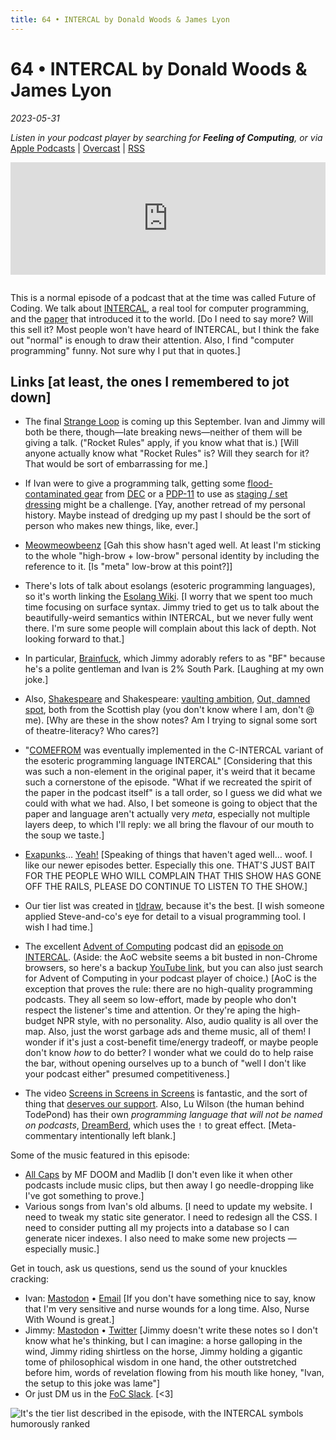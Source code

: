 ```yaml
---
title: 64 • INTERCAL by Donald Woods & James Lyon
---
```


# 64 • INTERCAL by Donald Woods & James Lyon

_2023-05-31_

_Listen in your podcast player by searching for **Feeling of Computing**, or via_ [Apple Podcasts](https://podcasts.apple.com/podcast/future-of-coding/id1265527976) \| [Overcast](https://overcast.fm/itunes1265527976) \| [RSS](https://omny.fm/shows/future-of-coding/playlists/podcast.rss)

<iframe src="https://omny.fm/shows/future-of-coding/intercal-by-donald-woods-and-james-lyon/embed" width="100%" height="180" frameborder="0" style="margin-bottom: 1em"></iframe>

This is a normal episode of a podcast that at the time was called Future of Coding. We talk about [INTERCAL](https://en.wikipedia.org/wiki/INTERCAL), a real tool for computer programming, and the [paper](https://archive.org/details/intercal-ref) that introduced it to the world. [Do I need to say more? Will this sell it? Most people won't have heard of INTERCAL, but I think the fake out "normal" is enough to draw their attention. Also, I find "computer programming" funny. Not sure why I put that in quotes.]

## Links [at least, the ones I remembered to jot down]

* The final [Strange Loop](https://thestrangeloop.com) is coming up this September. Ivan and Jimmy will both be there, though—late breaking news—neither of them will be giving a talk. ("Rocket Rules" apply, if you know what that is.) [Will anyone actually know what "Rocket Rules" is? Will they search for it? That would be sort of embarrassing for me.]

* If Ivan were to give a programming talk, getting some [flood-contaminated gear](https://ivanish.ca/a-d/) from [DEC](https://en.wikipedia.org/wiki/Digital_Equipment_Corporation) or a [PDP-11](https://en.wikipedia.org/wiki/PDP-11) to use as [staging / set dressing](https://en.wikipedia.org/wiki/Staging_(theatre,_film,_television)) might be a challenge. [Yay, another retread of my personal history. Maybe instead of dredging up my past I should be the sort of person who makes new things, like, ever.]

* [Meowmeowbeenz](https://www.youtube.com/watch?v=HJRjomY6xyc) [Gah this show hasn't aged well. At least I'm sticking to the whole "high-brow + low-brow" personal identity by including the reference to it. [Is "meta" low-brow at this point?]]

* There's lots of talk about esolangs (esoteric programming languages), so it's worth linking the [Esolang Wiki](https://esolangs.org). [I worry that we spent too much time focusing on surface syntax. Jimmy tried to get us to talk about the beautifully-weird semantics within INTERCAL, but we never fully went there. I'm sure some people will complain about this lack of depth. Not looking forward to that.]

* In particular, [Brainfuck](https://en.wikipedia.org/wiki/Brainfuck), which Jimmy adorably refers to as "BF" because he's a polite gentleman and Ivan is 2% South Park. [Laughing at my own joke.]

* Also, [Shakespeare](https://esolangs.org/wiki/Shakespeare) and Shakespeare: [vaulting ambition](https://archive.org/details/macbethtragedy00shak_0/page/42/mode/2up?ref=ol&view=theater&q=vaulting), [Out, damned spot](https://archive.org/details/macbethtragedy00shak_0/page/114/mode/2up?ref=ol&view=theater&q=%22Out%2C+damned+fpot%3B+out%2C+I+fay%22), both from the Scottish play (you don't know where I am, don't @ me). [Why are these in the show notes? Am I trying to signal some sort of theatre-literacy? Who cares?]

* "[COMEFROM](https://en.wikipedia.org/wiki/COMEFROM) was eventually implemented in the C-INTERCAL variant of the esoteric programming language INTERCAL" [Considering that this was such a non-element in the original paper, it's weird that it became such a cornerstone of the episode. "What if we recreated the spirit of the paper in the podcast itself" is a tall order, so I guess we did what we could with what we had. Also, I bet someone is going to object that the paper and language aren't actually very _meta_, especially not multiple layers deep, to which I'll reply: we all bring the flavour of our mouth to the soup we taste.]

* [Exapunks](http://www.zachtronics.com/exapunks/)… [Yeah!](/episodes/056) [Speaking of things that haven't aged well… woof. I like our newer episodes better. Especially this one. THAT'S JUST BAIT FOR THE PEOPLE WHO WILL COMPLAIN THAT THIS SHOW HAS GONE OFF THE RAILS, PLEASE DO CONTINUE TO LISTEN TO THE SHOW.]

* Our tier list was created in [tldraw](https://www.tldraw.com), because it's the best. [I wish someone applied Steve-and-co's eye for detail to a visual programming tool. I wish I had time.]

* The excellent [Advent of Computing](https://adventofcomputing.com) podcast did an [episode on INTERCAL](https://adventofcomputing.com/?guid=5d5dc806-ddd9-4f99-aae3-76cadca1ad9f). (Aside: the AoC website seems a bit busted in non-Chrome browsers, so here's a backup [YouTube link](https://www.youtube.com/watch?v=dCIF44AqkEA), but you can also just search for Advent of Computing in your podcast player of choice.) [AoC is the exception that proves the rule: there are no high-quality programming podcasts. They all seem so low-effort, made by people who don't respect the listener's time and attention. Or they're aping the high-budget NPR style, with no personality. Also, audio quality is all over the map. Also, just the worst garbage ads and theme music, all of them! I wonder if it's just a cost-benefit time/energy tradeoff, or maybe people don't know _how_ to do better? I wonder what we could do to help raise the bar, without opening ourselves up to a bunch of "well I don't like your podcast either" presumed competitiveness.]

* The video [Screens in Screens in Screens](https://www.youtube.com/watch?v=Q4OIcwt8vcE) is fantastic, and the sort of thing that [deserves our support](https://www.patreon.com/todepond). Also, Lu Wilson (the human behind TodePond) has their own *programming language that will not be named on podcasts*, [DreamBerd](https://github.com/TodePond/DreamBerd), which uses the `!` to great effect. [Meta-commentary intentionally left blank.]

Some of the music featured in this episode:
* [All Caps](https://www.youtube.com/watch?v=gSJeHDlhYls) by MF DOOM and Madlib [I don't even like it when other podcasts include music clips, but then away I go needle-dropping like I've got something to prove.]
* Various songs from Ivan's old albums. [I need to update my website. I need to tweak my static site generator. I need to redesign all the CSS. I need to consider putting all my projects into a database so I can generate nicer indexes. I also need to make some new projects — especially music.]

Get in touch, ask us questions, send us the sound of your knuckles cracking:
* Ivan: [Mastodon](https://mastodon.social/@spiralganglion) • [Email](mailto:hello@feelingof.com?subject=Question%20from%20an%20FoC%20Listener) [If you don't have something nice to say, know that I'm very sensitive and nurse wounds for a long time. Also, Nurse With Wound is great.]
* Jimmy: [Mastodon](https://hachyderm.io/@jimmyhmiller) • [Twitter](https://twitter.com/jimmyhmiller) [Jimmy doesn't write these notes so I don't know what he's thinking, but I can imagine: a horse galloping in the wind, Jimmy riding shirtless on the horse, Jimmy holding a gigantic tome of philosophical wisdom in one hand, the other outstretched before him, words of revelation flowing from his mouth like honey, "Ivan, the setup to this joke was lame"]
* Or just DM us in the [FoC Slack](/community). [<3]

![It's the tier list described in the episode, with the INTERCAL symbols humorously ranked](/episodes/064/tier-list.png)
